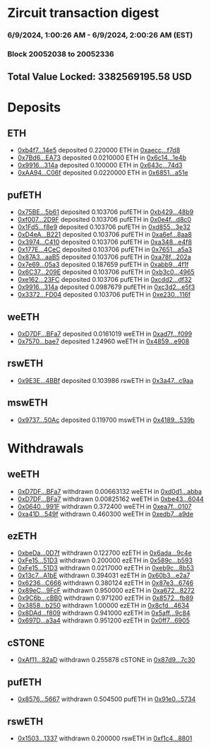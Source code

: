 # Zircuit transaction digest
### 6/9/2024, 1:00:26 AM - 6/9/2024, 2:00:26 AM (EST)
### Block 20052038 to 20052336

## Total Value Locked: 3382569195.58 USD

# Deposits
## ETH
- [0xb4f7...14e5](https://etherscan.io/address/0xb4f7c7dc200d23927929eB2a678177A4aaD214e5) deposited 0.220000 ETH in [0xaecc...f7d8](https://etherscan.io/tx/0xb4f7c7dc200d23927929eB2a678177A4aaD214e5)
- [0x7Bd6...EA73](https://etherscan.io/address/0x7Bd62b660d3F2eCf0433844E17C786EF781aEA73) deposited 0.0210000 ETH in [0x6c14...1e4b](https://etherscan.io/tx/0x7Bd62b660d3F2eCf0433844E17C786EF781aEA73)
- [0x9916...314a](https://etherscan.io/address/0x991697d172139Ef1af75f89550bcdA832B18314a) deposited 0.100000 ETH in [0x643c...74d3](https://etherscan.io/tx/0x991697d172139Ef1af75f89550bcdA832B18314a)
- [0xAA94...C06f](https://etherscan.io/address/0xAA94DAdbb74940a7b2B717155F783f1f530cC06f) deposited 0.0220000 ETH in [0x6851...a51e](https://etherscan.io/tx/0xAA94DAdbb74940a7b2B717155F783f1f530cC06f)
## pufETH
- [0x75BE...5b61](https://etherscan.io/address/0x75BE0f0c4187637cd425017761a579F773845b61) deposited 0.103706 pufETH in [0xb429...48b9](https://etherscan.io/tx/0x75BE0f0c4187637cd425017761a579F773845b61)
- [0xf007...2D9F](https://etherscan.io/address/0xf0077aFC900446eFe4bF5747f0fE74a6dA3E2D9F) deposited 0.103706 pufETH in [0x0e4f...d8c0](https://etherscan.io/tx/0xf0077aFC900446eFe4bF5747f0fE74a6dA3E2D9F)
- [0x1Fd5...f8e9](https://etherscan.io/address/0x1Fd595BE61b8092090dfbb56C65986654153f8e9) deposited 0.103706 pufETH in [0xd855...3e32](https://etherscan.io/tx/0x1Fd595BE61b8092090dfbb56C65986654153f8e9)
- [0xD4eA...B221](https://etherscan.io/address/0xD4eAE9B981BE2487d21Cb7DCD7f5516A3872B221) deposited 0.103706 pufETH in [0xa6ef...8aa8](https://etherscan.io/tx/0xD4eAE9B981BE2487d21Cb7DCD7f5516A3872B221)
- [0x3974...C410](https://etherscan.io/address/0x3974A37491C2b2fe9daa5E23a4f25221B149C410) deposited 0.103706 pufETH in [0xa348...e4f8](https://etherscan.io/tx/0x3974A37491C2b2fe9daa5E23a4f25221B149C410)
- [0x177E...4CeC](https://etherscan.io/address/0x177E6235cF53C43A982E33158199E53b8ABc4CeC) deposited 0.103706 pufETH in [0x7651...a5a3](https://etherscan.io/tx/0x177E6235cF53C43A982E33158199E53b8ABc4CeC)
- [0x87A3...aaB5](https://etherscan.io/address/0x87A3102cE740B3b7707Bb8ad995e868CFc33aaB5) deposited 0.103706 pufETH in [0xa78f...202a](https://etherscan.io/tx/0x87A3102cE740B3b7707Bb8ad995e868CFc33aaB5)
- [0x7e69...05a3](https://etherscan.io/address/0x7e6994b5e0B0c7d0E5676274f55C116d39bc05a3) deposited 0.187659 pufETH in [0xabb9...4f1f](https://etherscan.io/tx/0x7e6994b5e0B0c7d0E5676274f55C116d39bc05a3)
- [0x6C37...209E](https://etherscan.io/address/0x6C37b5c5753d6Fb2769D7A3c75eC657f7E33209E) deposited 0.103706 pufETH in [0xb3c0...4965](https://etherscan.io/tx/0x6C37b5c5753d6Fb2769D7A3c75eC657f7E33209E)
- [0xe162...23FC](https://etherscan.io/address/0xe162a2b18B8Ca202eCE4D7e77816a6e5135b23FC) deposited 0.103706 pufETH in [0xcdd2...df32](https://etherscan.io/tx/0xe162a2b18B8Ca202eCE4D7e77816a6e5135b23FC)
- [0x9916...314a](https://etherscan.io/address/0x991697d172139Ef1af75f89550bcdA832B18314a) deposited 0.0987679 pufETH in [0xc3d2...e5f3](https://etherscan.io/tx/0x991697d172139Ef1af75f89550bcdA832B18314a)
- [0x3372...FD04](https://etherscan.io/address/0x3372F3bb8d18Ff53C9597Bd5eD8d347B60f4FD04) deposited 0.103706 pufETH in [0xe230...116f](https://etherscan.io/tx/0x3372F3bb8d18Ff53C9597Bd5eD8d347B60f4FD04)
## weETH
- [0xD7DF...BFa7](https://etherscan.io/address/0xD7DF7E085214743530afF339aFC420c7c720BFa7) deposited 0.0161019 weETH in [0xad7f...f099](https://etherscan.io/tx/0xD7DF7E085214743530afF339aFC420c7c720BFa7)
- [0x7570...bae7](https://etherscan.io/address/0x757056E3AB3C65c6c8c710F7E6F9A8327Cc6bae7) deposited 1.24960 weETH in [0x4859...e908](https://etherscan.io/tx/0x757056E3AB3C65c6c8c710F7E6F9A8327Cc6bae7)
## rswETH
- [0x9E3E...4BBf](https://etherscan.io/address/0x9E3EE00fC7d3E4ec1a0FBC4E98E7Fb972c1a4BBf) deposited 0.103986 rswETH in [0x3a47...c9aa](https://etherscan.io/tx/0x9E3EE00fC7d3E4ec1a0FBC4E98E7Fb972c1a4BBf)
## mswETH
- [0x9737...50Ac](https://etherscan.io/address/0x9737173aAAf9f9627A7BA0F726087764534f50Ac) deposited 0.119700 mswETH in [0x4189...539b](https://etherscan.io/tx/0x9737173aAAf9f9627A7BA0F726087764534f50Ac)
# Withdrawals
## weETH
- [0xD7DF...BFa7](https://etherscan.io/address/0xD7DF7E085214743530afF339aFC420c7c720BFa7) withdrawn 0.00663132 weETH in [0xd0d1...abba](https://etherscan.io/tx/0xD7DF7E085214743530afF339aFC420c7c720BFa7)
- [0xD7DF...BFa7](https://etherscan.io/address/0xD7DF7E085214743530afF339aFC420c7c720BFa7) withdrawn 0.00825162 weETH in [0xbe43...6044](https://etherscan.io/tx/0xD7DF7E085214743530afF339aFC420c7c720BFa7)
- [0x0640...991F](https://etherscan.io/address/0x0640B10Fa9D3BD108189921bd6906928f5C2991F) withdrawn 0.372400 weETH in [0xea7f...0107](https://etherscan.io/tx/0x0640B10Fa9D3BD108189921bd6906928f5C2991F)
- [0xa41D...549f](https://etherscan.io/address/0xa41D6a8f65dC7Dd6f6a6bC5EFBfe6E372930549f) withdrawn 0.460300 weETH in [0xedb7...a9de](https://etherscan.io/tx/0xa41D6a8f65dC7Dd6f6a6bC5EFBfe6E372930549f)
## ezETH
- [0xbeDa...0D7f](https://etherscan.io/address/0xbeDa290e021b582Ed87b1f040c15C9E4fFd50D7f) withdrawn 0.122700 ezETH in [0x6ada...9c4e](https://etherscan.io/tx/0xbeDa290e021b582Ed87b1f040c15C9E4fFd50D7f)
- [0xFe15...51D3](https://etherscan.io/address/0xFe15CFa5388cEAb5709d197b83becb22688351D3) withdrawn 0.200000 ezETH in [0x589c...b593](https://etherscan.io/tx/0xFe15CFa5388cEAb5709d197b83becb22688351D3)
- [0xFe15...51D3](https://etherscan.io/address/0xFe15CFa5388cEAb5709d197b83becb22688351D3) withdrawn 0.0217000 ezETH in [0xeb9c...8b53](https://etherscan.io/tx/0xFe15CFa5388cEAb5709d197b83becb22688351D3)
- [0x13c7...A1bE](https://etherscan.io/address/0x13c73d506Ff91A6a17090d42226c97f5F958A1bE) withdrawn 0.394031 ezETH in [0x60b3...e2a7](https://etherscan.io/tx/0x13c73d506Ff91A6a17090d42226c97f5F958A1bE)
- [0x6236...C666](https://etherscan.io/address/0x6236FFFFC5a4134b09C055F79bC09b693954C666) withdrawn 0.380124 ezETH in [0x87e3...6746](https://etherscan.io/tx/0x6236FFFFC5a4134b09C055F79bC09b693954C666)
- [0x89eC...9FcF](https://etherscan.io/address/0x89eC7B46F2080839a88F1250EA8e3AF2B48A9FcF) withdrawn 0.950000 ezETH in [0xa672...8272](https://etherscan.io/tx/0x89eC7B46F2080839a88F1250EA8e3AF2B48A9FcF)
- [0x9C6b...cBB0](https://etherscan.io/address/0x9C6b52D6a8828C6CCe57751ba8F8D6350a2ccBB0) withdrawn 0.971200 ezETH in [0x8572...fb89](https://etherscan.io/tx/0x9C6b52D6a8828C6CCe57751ba8F8D6350a2ccBB0)
- [0x3858...b250](https://etherscan.io/address/0x3858765867e905bcC8Dd2faa92EC5E5bF708b250) withdrawn 1.00000 ezETH in [0x8cfd...4634](https://etherscan.io/tx/0x3858765867e905bcC8Dd2faa92EC5E5bF708b250)
- [0x8DAd...f809](https://etherscan.io/address/0x8DAd67fEcB70CE76d60FD546363f73Ce5395f809) withdrawn 0.941000 ezETH in [0x5aff...9c84](https://etherscan.io/tx/0x8DAd67fEcB70CE76d60FD546363f73Ce5395f809)
- [0x697D...a3a4](https://etherscan.io/address/0x697D5273ee05C9362A3E4D63DD5dF0E8fB63a3a4) withdrawn 0.951200 ezETH in [0x0ff7...6905](https://etherscan.io/tx/0x697D5273ee05C9362A3E4D63DD5dF0E8fB63a3a4)
## cSTONE
- [0xAf11...82aD](https://etherscan.io/address/0xAf112fb4C47A9E26A6d4852e45aAa63351f082aD) withdrawn 0.255878 cSTONE in [0x87d9...7c30](https://etherscan.io/tx/0xAf112fb4C47A9E26A6d4852e45aAa63351f082aD)
## pufETH
- [0x8576...5667](https://etherscan.io/address/0x857644cAD768E352E50274a9Cb9e20AF531F5667) withdrawn 0.504500 pufETH in [0x91e0...5734](https://etherscan.io/tx/0x857644cAD768E352E50274a9Cb9e20AF531F5667)
## rswETH
- [0x1503...1337](https://etherscan.io/address/0x1503774ab6a8b668b4B41784374EE68336911337) withdrawn 0.200000 rswETH in [0xf1c4...8801](https://etherscan.io/tx/0x1503774ab6a8b668b4B41784374EE68336911337)
